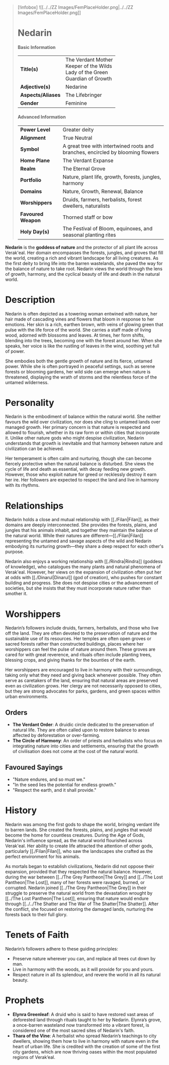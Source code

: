 > [!infobox]
> ![[../../ZZ Images/FemPlaceHolder.png|../../ZZ Images/FemPlaceHolder.png]]  
> # Nedarin
> #### Basic Information
> |  |   |
> |---|---|
> | **Title(s)** | The Verdant Mother<br>Keeper of the Wilds<br>Lady of the Green<br>Guardian of Growth |
> | **Adjective(s)** | Nedarine |
> | **Aspects/Aliases** | The Lifebringer |
> | **Gender** | Feminine |
> 
> #### Advanced Information
> |  |  | 
> | --- | --- |
> | **Power Level** | Greater deity |
> | **Alignment** | True Neutral |
> | **Symbol** | A great tree with intertwined roots and branches, encircled by blooming flowers |
> | **Home Plane** | The Verdant Expanse |
> | **Realm** | The Eternal Grove |
> | **Portfolio** | Nature, plant life, growth, forests, jungles, harmony |
> | **Domains** | Nature, Growth, Renewal, Balance |
> | **Worshippers** | Druids, farmers, herbalists, forest dwellers, naturalists |
> | **Favoured Weapon** | Thorned staff or bow |
> | **Holy Day(s)** | The Festival of Bloom, equinoxes, and seasonal planting rites |

**Nedarin** is the **goddess of nature** and the protector of all plant life across Verak'eal. Her domain encompasses the forests, jungles, and groves that fill the world, creating a rich and vibrant landscape for all living creatures. As the first deity to bring life into the barren wastelands, she paved the way for the balance of nature to take root. Nedarin views the world through the lens of growth, harmony, and the cyclical beauty of life and death in the natural world.

# Description
Nedarin is often depicted as a towering woman entwined with nature, her hair made of cascading vines and flowers that bloom in response to her emotions. Her skin is a rich, earthen brown, with veins of glowing green that pulse with the life force of the world. She carries a staff made of living wood, adorned with blossoms and leaves. At times, her form shifts, blending into the trees, becoming one with the forest around her. When she speaks, her voice is like the rustling of leaves in the wind, soothing yet full of power.

She embodies both the gentle growth of nature and its fierce, untamed power. While she is often portrayed in peaceful settings, such as serene forests or blooming gardens, her wild side can emerge when nature is threatened, displaying the wrath of storms and the relentless force of the untamed wilderness.

# Personality
Nedarin is the embodiment of balance within the natural world. She neither favours the wild over civilization, nor does she cling to untamed lands over managed growth. Her primary concern is that nature is respected and allowed to flourish, whether in its raw form or within cities that incorporate it. Unlike other nature gods who might despise civilization, Nedarin understands that growth is inevitable and that harmony between nature and civilization can be achieved.

Her temperament is often calm and nurturing, though she can become fiercely protective when the natural balance is disturbed. She views the cycle of life and death as essential, with decay feeding new growth. However, those who exploit nature for greed or recklessly destroy it earn her ire. Her followers are expected to respect the land and live in harmony with its rhythms.

# Relationships
Nedarin holds a close and mutual relationship with [[./Filan|Filan]], as their domains are deeply interconnected. She provides the forests, plains, and jungles that his animals inhabit, and together they maintain the balance of the natural world. While their natures are different—[[./Filan|Filan]] representing the untamed and savage aspects of the wild and Nedarin embodying its nurturing growth—they share a deep respect for each other's purpose.

Nedarin also enjoys a working relationship with [[./Rindra|Rindra]] (goddess of knowledge), who catalogues the many plants and natural phenomena of Verak'eal. However, her views on the expansion of civilization often put her at odds with [[./Dinarul|Dinarul]] (god of creation), who pushes for constant building and progress. She does not despise cities or the advancement of societies, but she insists that they must incorporate nature rather than smother it.

# Worshippers
Nedarin’s followers include druids, farmers, herbalists, and those who live off the land. They are often devoted to the preservation of nature and the sustainable use of its resources. Her temples are often open groves or sacred forests rather than constructed buildings, places where her worshippers can feel the pulse of nature around them. These groves are cared for with great reverence, and rituals often include planting trees, blessing crops, and giving thanks for the bounties of the earth.

Her worshippers are encouraged to live in harmony with their surroundings, taking only what they need and giving back whenever possible. They often serve as caretakers of the land, ensuring that natural areas are preserved even as civilization grows. Her clergy are not necessarily opposed to cities, but they are strong advocates for parks, gardens, and green spaces within urban environments.

## Orders
- **The Verdant Order**: A druidic circle dedicated to the preservation of natural life. They are often called upon to restore balance to areas affected by deforestation or over-farming.
- **The Circle of Harmony**: An order of priests and herbalists who focus on integrating nature into cities and settlements, ensuring that the growth of civilisation does not come at the cost of the natural world.

## Favoured Sayings
- "Nature endures, and so must we."
- "In the seed lies the potential for endless growth."
- "Respect the earth, and it shall provide."

# History
Nedarin was among the first gods to shape the world, bringing verdant life to barren lands. She created the forests, plains, and jungles that would become the home for countless creatures. During the Age of Gods, Nedarin's influence spread, as the natural world flourished across Verak'eal. Her ability to create life attracted the attention of other gods, particularly [[./Filan|Filan]], who saw the landscapes she crafted as the perfect environment for his animals.

As mortals began to establish civilizations, Nedarin did not oppose their expansion, provided that they respected the natural balance. However, during the war between [[../The Grey Pantheon|The Grey]] and [[../The Lost Pantheon|The Lost]], many of her forests were ravaged, burned, or corrupted. Nedarin joined [[../The Grey Pantheon|The Grey]] in their struggle to preserve the natural world from the devastation wrought by [[../The Lost Pantheon|The Lost]], ensuring that nature would endure through [[../../The Shatter and The War of The Shatter|The Shatter]]. After the conflict, she focused on restoring the damaged lands, nurturing the forests back to their full glory.

# Tenets of Faith
Nedarin’s followers adhere to these guiding principles:
- Preserve nature wherever you can, and replace all trees cut down by man.
- Live in harmony with the woods, as it will provide for you and yours.
- Respect nature in all its splendour, and revere the world in all its natural beauty.

# Prophets
- **Elynra Greenleaf**: A druid who is said to have restored vast areas of deforested land through rituals taught to her by Nedarin. Elynra’s grove, a once-barren wasteland now transformed into a vibrant forest, is considered one of the most sacred sites of Nedarin's faith.
- **Thara of the Vine**: A herbalist who spread Nedarin’s teachings to city dwellers, showing them how to live in harmony with nature even in the heart of urban life. She is credited with the creation of some of the first city gardens, which are now thriving oases within the most populated regions of Verak’eal.